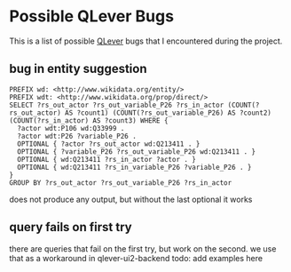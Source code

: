 # Possible QLever Bugs

This is a list of possible [QLever](https://github.com/ad-freiburg/QLever) bugs that I encountered during the project. 

## bug in entity suggestion

```SPARQL
PREFIX wd: <http://www.wikidata.org/entity/>
PREFIX wdt: <http://www.wikidata.org/prop/direct/>
SELECT ?rs_out_actor ?rs_out_variable_P26 ?rs_in_actor (COUNT(?rs_out_actor) AS ?count1) (COUNT(?rs_out_variable_P26) AS ?count2) (COUNT(?rs_in_actor) AS ?count3) WHERE {
  ?actor wdt:P106 wd:Q33999 .
  ?actor wdt:P26 ?variable_P26 .
  OPTIONAL { ?actor ?rs_out_actor wd:Q213411 . }
  OPTIONAL { ?variable_P26 ?rs_out_variable_P26 wd:Q213411 . }
  OPTIONAL { wd:Q213411 ?rs_in_actor ?actor . }
  OPTIONAL { wd:Q213411 ?rs_in_variable_P26 ?variable_P26 . }
}
GROUP BY ?rs_out_actor ?rs_out_variable_P26 ?rs_in_actor
```

does not produce any output, but without the last optional it works

## query fails on first try
there are queries that fail on the first try, but work on the second. we use that as a workaround in qlever-ui2-backend
todo: add examples here
